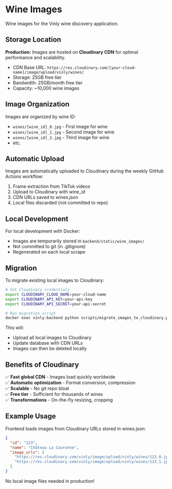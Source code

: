 # Wine Images

Wine images for the Vinly wine discovery application.

## Storage Location

**Production:** Images are hosted on **Cloudinary CDN** for optimal performance and scalability.

- CDN Base URL: `https://res.cloudinary.com/[your-cloud-name]/image/upload/vinly/wines/`
- Storage: 25GB free tier
- Bandwidth: 25GB/month free tier
- Capacity: ~10,000 wine images

## Image Organization

Images are organized by wine ID:
- `wines/[wine_id]_0.jpg` - First image for wine
- `wines/[wine_id]_1.jpg` - Second image for wine
- `wines/[wine_id]_2.jpg` - Third image for wine
- etc.

## Automatic Upload

Images are automatically uploaded to Cloudinary during the weekly GitHub Actions workflow:

1. Frame extraction from TikTok videos
2. Upload to Cloudinary with wine_id
3. CDN URLs saved to wines.json
4. Local files discarded (not committed to repo)

## Local Development

For local development with Docker:
- Images are temporarily stored in `backend/static/wine_images/`
- Not committed to git (in .gitignore)
- Regenerated on each local scrape

## Migration

To migrate existing local images to Cloudinary:

```bash
# Set Cloudinary credentials
export CLOUDINARY_CLOUD_NAME=your-cloud-name
export CLOUDINARY_API_KEY=your-api-key
export CLOUDINARY_API_SECRET=your-api-secret

# Run migration script
docker exec vinly-backend python scripts/migrate_images_to_cloudinary.py
```

This will:
- Upload all local images to Cloudinary
- Update database with CDN URLs
- Images can then be deleted locally

## Benefits of Cloudinary

✅ **Fast global CDN** - Images load quickly worldwide  
✅ **Automatic optimization** - Format conversion, compression  
✅ **Scalable** - No git repo bloat  
✅ **Free tier** - Sufficient for thousands of wines  
✅ **Transformations** - On-the-fly resizing, cropping  

## Example Usage

Frontend loads images from Cloudinary URLs stored in wines.json:

```json
{
  "id": "123",
  "name": "Château La Couronne",
  "image_urls": [
    "https://res.cloudinary.com/vinly/image/upload/vinly/wines/123_0.jpg",
    "https://res.cloudinary.com/vinly/image/upload/vinly/wines/123_1.jpg"
  ]
}
```

No local image files needed in production!

